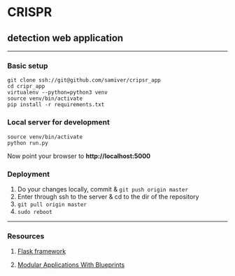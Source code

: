 # CRISPR
## detection web application

--------------------

### Basic setup
```{bash}
git clone ssh://git@github.com/samiver/cripsr_app
cd cripr_app
virtualenv --python=python3 venv
source venv/bin/activate
pip install -r requirements.txt
```

### Local server for development
```{bash}
source venv/bin/activate
python run.py
```
Now point your browser to **http://localhost:5000**

### Deployment
1. Do your changes locally, commit & `git push origin master`
2. Enter through ssh to the server & cd to the dir of the repository
3. `git pull origin master`
4. `sudo reboot`

----------------------

### Resources

1. [Flask framework](http://flask.pocoo.org/)

2. [Modular Applications With Blueprints](http://flask.pocoo.org/docs/0.10/blueprints/)

